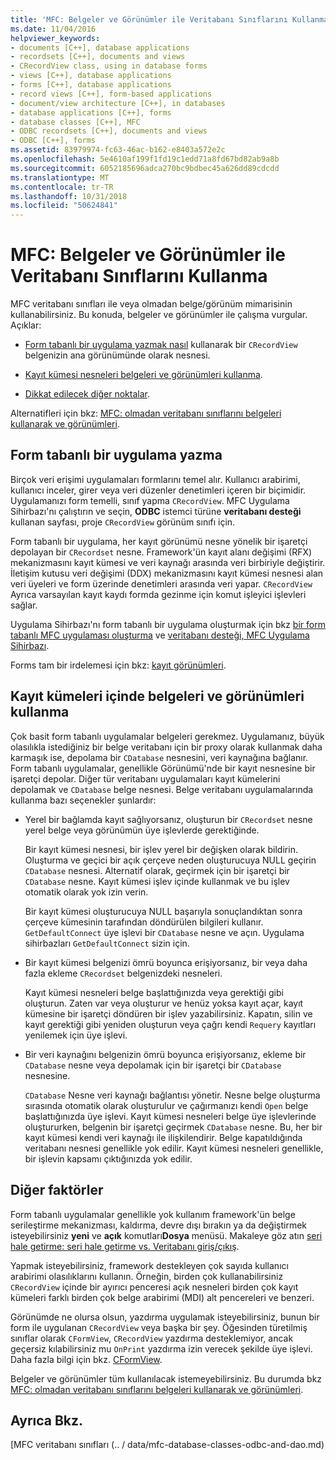 ```yaml
---
title: 'MFC: Belgeler ve Görünümler ile Veritabanı Sınıflarını Kullanma'
ms.date: 11/04/2016
helpviewer_keywords:
- documents [C++], database applications
- recordsets [C++], documents and views
- CRecordView class, using in database forms
- views [C++], database applications
- forms [C++], database applications
- record views [C++], form-based applications
- document/view architecture [C++], in databases
- database applications [C++], forms
- database classes [C++], MFC
- ODBC recordsets [C++], documents and views
- ODBC [C++], forms
ms.assetid: 83979974-fc63-46ac-b162-e8403a572e2c
ms.openlocfilehash: 5e4610af199f1fd19c1edd71a8fd67bd82ab9a8b
ms.sourcegitcommit: 6052185696adca270bc9bdbec45a626dd89cdcdd
ms.translationtype: MT
ms.contentlocale: tr-TR
ms.lasthandoff: 10/31/2018
ms.locfileid: "50624841"
---
```

# <a name="mfc-using-database-classes-with-documents-and-views"></a>MFC: Belgeler ve Görünümler ile Veritabanı Sınıflarını Kullanma

MFC veritabanı sınıfları ile veya olmadan belge/görünüm mimarisinin kullanabilirsiniz. Bu konuda, belgeler ve görünümler ile çalışma vurgular. Açıklar:

- [Form tabanlı bir uygulama yazmak nasıl](#_core_writing_a_form.2d.based_application) kullanarak bir `CRecordView` belgenizin ana görünümünde olarak nesnesi.

- [Kayıt kümesi nesneleri belgeleri ve görünümleri kullanma](#_core_using_recordsets_in_documents_and_views).

- [Dikkat edilecek diğer noktalar](#_core_other_factors).

Alternatifleri için bkz: [MFC: olmadan veritabanı sınıflarını belgeleri kullanarak ve görünümleri](../data/mfc-using-database-classes-without-documents-and-views.md).

##  <a name="_core_writing_a_form.2d.based_application"></a> Form tabanlı bir uygulama yazma

Birçok veri erişimi uygulamaları formlarını temel alır. Kullanıcı arabirimi, kullanıcı inceler, girer veya veri düzenler denetimleri içeren bir biçimidir. Uygulamanızı form temelli, sınıf yapma `CRecordView`. MFC Uygulama Sihirbazı'nı çalıştırın ve seçin, **ODBC** istemci türüne **veritabanı desteği** kullanan sayfası, proje `CRecordView` görünüm sınıfı için.

Form tabanlı bir uygulama, her kayıt görünümü nesne yönelik bir işaretçi depolayan bir `CRecordset` nesne. Framework'ün kayıt alanı değişimi (RFX) mekanizmasını kayıt kümesi ve veri kaynağı arasında veri birbiriyle değiştirir. İletişim kutusu veri değişimi (DDX) mekanizmasını kayıt kümesi nesnesi alan veri üyeleri ve form üzerinde denetimleri arasında veri yapar. `CRecordView` Ayrıca varsayılan kayıt kaydı formda gezinme için komut işleyici işlevleri sağlar.

Uygulama Sihirbazı'nı form tabanlı bir uygulama oluşturmak için bkz [bir form tabanlı MFC uygulaması oluşturma](../mfc/reference/creating-a-forms-based-mfc-application.md) ve [veritabanı desteği, MFC Uygulama Sihirbazı](../mfc/reference/database-support-mfc-application-wizard.md).

Forms tam bir irdelemesi için bkz: [kayıt görünümleri](../data/record-views-mfc-data-access.md).

##  <a name="_core_using_recordsets_in_documents_and_views"></a> Kayıt kümeleri içinde belgeleri ve görünümleri kullanma

Çok basit form tabanlı uygulamalar belgeleri gerekmez. Uygulamanız, büyük olasılıkla istediğiniz bir belge veritabanı için bir proxy olarak kullanmak daha karmaşık ise, depolama bir `CDatabase` nesnesini, veri kaynağına bağlanır. Form tabanlı uygulamalar, genellikle Görünümü'nde bir kayıt nesnesine bir işaretçi depolar. Diğer tür veritabanı uygulamaları kayıt kümelerini depolamak ve `CDatabase` belge nesnesi. Belge veritabanı uygulamalarında kullanma bazı seçenekler şunlardır:

- Yerel bir bağlamda kayıt sağlıyorsanız, oluşturun bir `CRecordset` nesne yerel belge veya görünümün üye işlevlerde gerektiğinde.

   Bir kayıt kümesi nesnesi, bir işlev yerel bir değişken olarak bildirin. Oluşturma ve geçici bir açık çerçeve neden oluşturucuya NULL geçirin `CDatabase` nesnesi. Alternatif olarak, geçirmek için bir işaretçi bir `CDatabase` nesne. Kayıt kümesi işlev içinde kullanmak ve bu işlev otomatik olarak yok izin verin.

   Bir kayıt kümesi oluşturucuya NULL başarıyla sonuçlandıktan sonra çerçeve kümesinin tarafından döndürülen bilgileri kullanır. `GetDefaultConnect` üye işlevi bir `CDatabase` nesne ve açın. Uygulama sihirbazları `GetDefaultConnect` sizin için.

- Bir kayıt kümesi belgenizi ömrü boyunca erişiyorsanız, bir veya daha fazla ekleme `CRecordset` belgenizdeki nesneleri.

   Kayıt kümesi nesneleri belge başlattığınızda veya gerektiği gibi oluşturun. Zaten var veya oluşturur ve henüz yoksa kayıt açar, kayıt kümesine bir işaretçi döndüren bir işlev yazabilirsiniz. Kapatın, silin ve kayıt gerektiği gibi yeniden oluşturun veya çağrı kendi `Requery` kayıtları yenilemek için üye işlevi.

- Bir veri kaynağını belgenizin ömrü boyunca erişiyorsanız, ekleme bir `CDatabase` nesne veya depolamak için bir işaretçi bir `CDatabase` nesnesine.

   `CDatabase` Nesne veri kaynağı bağlantısı yönetir. Nesne belge oluşturma sırasında otomatik olarak oluşturulur ve çağırmanızı kendi `Open` belge başlattığınızda üye işlevi. Kayıt kümesi nesneleri belge üye işlevlerinde oluştururken, belgenin bir işaretçi geçirmek `CDatabase` nesne. Bu, her bir kayıt kümesi kendi veri kaynağı ile ilişkilendirir. Belge kapatıldığında veritabanı nesnesi genellikle yok edilir. Kayıt kümesi nesneleri genellikle, bir işlevin kapsamı çıktığınızda yok edilir.

##  <a name="_core_other_factors"></a> Diğer faktörler

Form tabanlı uygulamalar genellikle yok kullanım framework'ün belge serileştirme mekanizması, kaldırma, devre dışı bırakın ya da değiştirmek isteyebilirsiniz **yeni** ve **açık** komutları**Dosya** menüsü. Makaleye göz atın [seri hale getirme: seri hale getirme vs. Veritabanı giriş/çıkış](../mfc/serialization-serialization-vs-database-input-output.md).

Yapmak isteyebilirsiniz, framework destekleyen çok sayıda kullanıcı arabirimi olasılıklarını kullanın. Örneğin, birden çok kullanabilirsiniz `CRecordView` içinde bir ayırıcı penceresi açık nesneleri birden çok kayıt kümeleri farklı birden çok belge arabirimi (MDI) alt pencereleri ve benzeri.

Görünümde ne olursa olsun, yazdırma uygulamak isteyebilirsiniz, bunun bir form ile uygulanan `CRecordView` veya başka bir şey. Öğesinden türetilmiş sınıflar olarak `CFormView`, `CRecordView` yazdırma desteklemiyor, ancak geçersiz kılabilirsiniz mu `OnPrint` yazdırma izin verecek şekilde üye işlevi. Daha fazla bilgi için bkz. [CFormView](../mfc/reference/cformview-class.md).

Belgeler ve görünümler tüm kullanılacak istemeyebilirsiniz. Bu durumda bkz [MFC: olmadan veritabanı sınıflarını belgeleri kullanarak ve görünümleri](../data/mfc-using-database-classes-without-documents-and-views.md).

## <a name="see-also"></a>Ayrıca Bkz.

[MFC veritabanı sınıfları (.. / data/mfc-database-classes-odbc-and-dao.md)